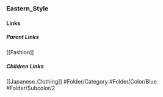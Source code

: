 ### Eastern_Style
#### Links
##### Parent Links
[[Fashion]]
##### Children Links
[[Japanese_Clothing]]
#Folder/Category
#Folder/Color/Blue
#Folder/Subcolor/2
